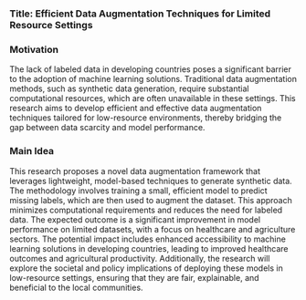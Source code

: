 ### Title: Efficient Data Augmentation Techniques for Limited Resource Settings

### Motivation
The lack of labeled data in developing countries poses a significant barrier to the adoption of machine learning solutions. Traditional data augmentation methods, such as synthetic data generation, require substantial computational resources, which are often unavailable in these settings. This research aims to develop efficient and effective data augmentation techniques tailored for low-resource environments, thereby bridging the gap between data scarcity and model performance.

### Main Idea
This research proposes a novel data augmentation framework that leverages lightweight, model-based techniques to generate synthetic data. The methodology involves training a small, efficient model to predict missing labels, which are then used to augment the dataset. This approach minimizes computational requirements and reduces the need for labeled data. The expected outcome is a significant improvement in model performance on limited datasets, with a focus on healthcare and agriculture sectors. The potential impact includes enhanced accessibility to machine learning solutions in developing countries, leading to improved healthcare outcomes and agricultural productivity. Additionally, the research will explore the societal and policy implications of deploying these models in low-resource settings, ensuring that they are fair, explainable, and beneficial to the local communities.